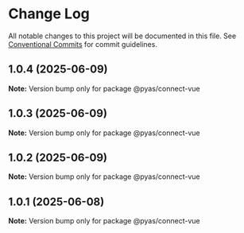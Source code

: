 # Change Log

All notable changes to this project will be documented in this file.
See [Conventional Commits](https://conventionalcommits.org) for commit guidelines.

## 1.0.4 (2025-06-09)

**Note:** Version bump only for package @pyas/connect-vue





## 1.0.3 (2025-06-09)

**Note:** Version bump only for package @pyas/connect-vue





## 1.0.2 (2025-06-09)

**Note:** Version bump only for package @pyas/connect-vue





## 1.0.1 (2025-06-08)

**Note:** Version bump only for package @pyas/connect-vue
